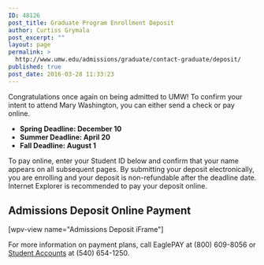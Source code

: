 ```yaml
---
ID: 48126
post_title: Graduate Program Enrollment Deposit
author: Curtiss Grymala
post_excerpt: ""
layout: page
permalink: >
  http://www.umw.edu/admissions/graduate/contact-graduate/deposit/
published: true
post_date: 2016-03-28 11:33:23
---
```

Congratulations once again on being admitted to UMW! To confirm your intent to attend Mary Washington, you can either send a check or pay online.
<ul>
 	<li><strong>Spring Deadline: December 10</strong></li>
 	<li><strong>Summer Deadline: April 20</strong></li>
 	<li><strong>Fall Deadline: August 1</strong></li>
</ul>
To pay online, enter your Student ID below and confirm that your name appears on all subsequent pages. By submitting your deposit electronically, you are enrolling and your deposit is non-refundable after the deadline date. Internet Explorer is recommended to pay your deposit online.
<h2>Admissions Deposit Online Payment</h2>
[wpv-view name="Admissions Deposit iFrame"]

For more information on payment plans, call EaglePAY at (800) 609-8056 or <a href="http://www.umw.edu/directory/department/administration/finance/student-accounts/">Student Accounts</a> at (540) 654-1250.